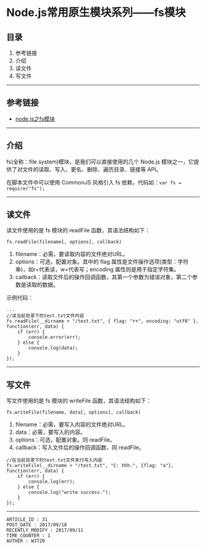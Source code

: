 
# Node.js常用原生模块系列——fs模块 #

## 目录 ##

1. 参考链接
2. 介绍
3. 读文件
4. 写文件

---

## 参考链接 ##

- [node.js之fs模块](http://www.jianshu.com/p/5683c8a93511)

---

## 介绍 ##

fs(全称：file system)模块，是我们可以直接使用的几个 Node.js 模块之一，它提供了对文件的读取、写入、更名、删除、遍历目录、链接等 API。

在脚本文件中可以使用 CommonJS 风格引入 fs 依赖，代码如：`var fs = require("fs");`

---

## 读文件 ##

读文件使用的是 fs 模块的 readFile 函数，其语法结构如下：

```
fs.readFile(filename[, options], callback)
```

1. filename：必需，要读取内容的文件绝对URL。
2. options：可选，配置对象。其中的 flag 属性是文件操作选项(类型：字符串)，如r+代表读，w+代表写；encoding 属性则是用于指定字符集。
3. callback：读取文件后的操作回调函数，其第一个参数为错误对象，第二个参数是读取的数据。

示例代码：

```
...
//读当前目录下的test.txt文件内容
fs.readFile(__dirname + "/test.txt", { flag: "r+", encoding: "utf8" }, function(err, data) {
    if (err) {
        console.error(err);
    } else {
        console.log(data);
    }
});
```

---

## 写文件 ##

写文件使用的是 fs 模块的 writeFile 函数，其语法结构如下：

```
fs.writeFile(filename, data[, options], callback)
```

1. filename：必需，要写入内容的文件绝对URL。
2. data：必需，要写入的内容。
3. options：可选，配置对象。同 readFile。
4. callback：写入文件后的操作回调函数，同 readFile。

```
//在当前目录下的test.txt文件末行写入内容
fs.writeFile(__dirname + "/test.txt", "C: hhh.", {flag: "a"}, function(err, data) {
    if (err) {
        console.log(err);
    } else {
        console.log("write success.");
    }
});
```

---

```
ARTICLE_ID : 31
POST_DATE : 2017/09/10
RECENTLY_MODIFY : 2017/09/11
TIME_COUNTER : 1
AUTHER : WJT20
```
